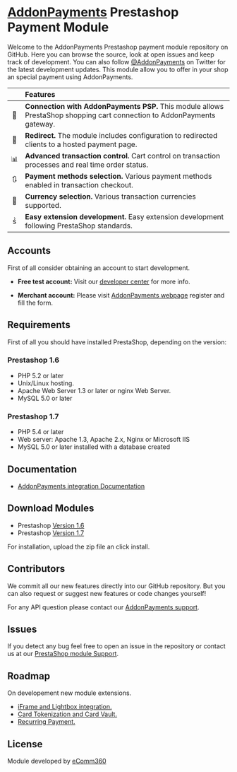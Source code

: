 # [AddonPayments](https://www.addonpayments.com/) Prestashop Payment Module

Welcome to the AddonPayments Prestashop payment module repository on GitHub. Here you can browse the source, look at open issues and keep track of development. You can also follow [@AddonPayments](https://twitter.com/AddonPayments) on Twitter for the latest development updates. This module allow you to offer in your shop an special payment using AddonPayments.


<!-- prettier-ignore -->
|     | Features
:---: | :---
🔀 | **Connection with AddonPayments PSP.** This module allows PrestaShop shopping cart connection to AddonPayments gateway.
🔐 | **Redirect.** The module includes configuration to redirected clients to a hosted payment page.
📊 | **Advanced transaction control.** Cart control on transaction processes and real time order status.
🔃  | **Payment methods selection.** Various payment methods enabled in transaction checkout.
💱 | **Currency selection.** Various transaction currencies supported.
 | **Easy extension development.** Easy extension development following PrestaShop standards.

## Accounts
First of all consider obtaining an account to start development.

* **Free test account:** Visit our [developer center](http://desarrolladores.addonpayments.com/) for more info.

* **Merchant account:** Please visit [AddonPayments webpage](https://www.addonpayments.com/register?Payment%20Solution=Online) register and fill the form.

## Requirements

First of all you should have installed PrestaShop, depending on the version:

### Prestashop 1.6

* PHP 5.2 or later
* Unix/Linux hosting.
* Apache Web Server 1.3 or later or nginx Web Server.
* MySQL 5.0 or later

### Prestashop 1.7

* PHP 5.4 or later
* Web server: Apache 1.3, Apache 2.x, Nginx or Microsoft IIS
* MySQL 5.0 or later installed with a database created

## Documentation
* [AddonPayments integration Documentation](https://desarrolladores.addonpayments.com/guides/pdf/Realex_Integration_Guide_PrestaShop_v1.0.pdf)

## Download Modules

* Prestashop [ Version 1.6 ](https://www.github.com/ComerciaGP/prestashop/tree/master)
* Prestashop [ Version 1.7 ](https://www.github.com/ComerciaGP/prestashop/tree/v1.7) 

For installation, upload the zip file an click install.

## Contributors

We commit all our new features directly into our GitHub repository. But you can also request or suggest new features or code changes yourself! 

For any API question please contact our [AddonPayments support](support@addonpayments.com).

## Issues

If you detect any bug feel free to open an issue in the repository or contact us at our [PrestaShop module Support](addons@ecomm360.es).

## Roadmap

On developement new module extensions.

* [iFrame and Lightbox integration.](https://github.com/ComerciaGP/prestashop-modalbox)
* [Card Tokenization and Card Vault.](https://github.com/ComerciaGP/prestashop-wallet)
* [Recurring Payment.](https://github.com/ComerciaGP/prestashop-recurring)

## License

Module developed by [eComm360](www.ecomm360.es)
